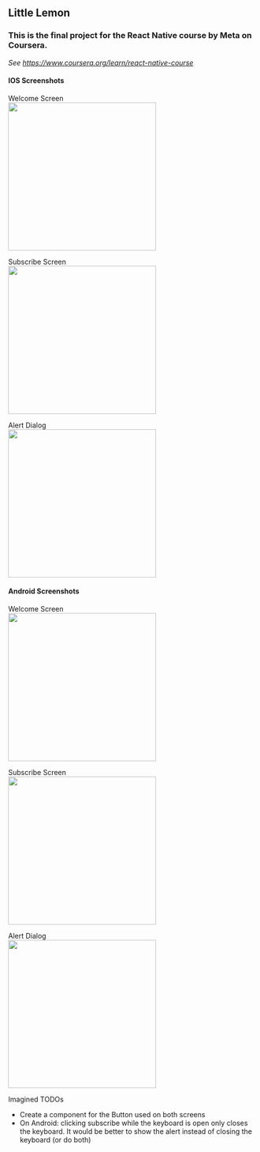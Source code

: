 ## Little Lemon

### This is the final project for the React Native course by Meta on Coursera.
*See https://www.coursera.org/learn/react-native-course*

#### IOS Screenshots

Welcome Screen
<br>
<img src="captures/IOS_Welcome.png" width="300">

Subscribe Screen
<br>
<img src="captures/IOS_Subscribe.png" width="300">

Alert Dialog
<br>
<img src="captures/IOS_Alert.png" width="300">

#### Android Screenshots

Welcome Screen
<br>
<img src="captures/Android_Welcome.png" width="300">

Subscribe Screen
<br>
<img src="captures/Android_Subscribe.png" width="300">

Alert Dialog
<br>
<img src="captures/Android_Alert.png" width="300">

Imagined TODOs
- Create a component for the Button used on both screens
- On Android: clicking subscribe while the keyboard is open only closes the keyboard. It would be better to show the alert instead of closing the keyboard (or do both)
